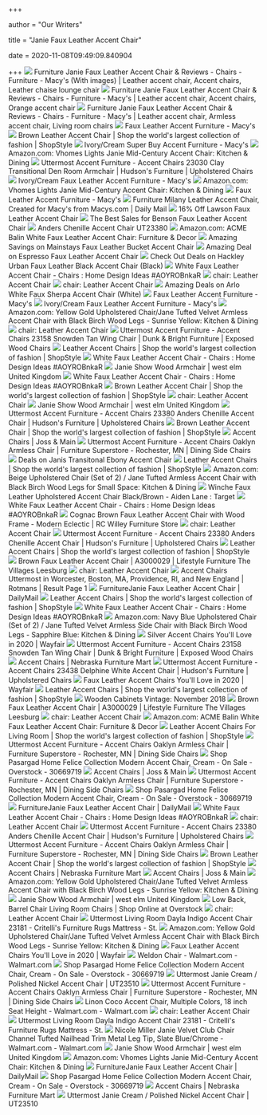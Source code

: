 +++
        
author = "Our Writers"
        
title = "Janie Faux Leather Accent Chair"
        
date = 2020-11-08T09:49:09.840904
        
+++
[ ![](https://i.pinimg.com/originals/7f/ca/f6/7fcaf67986094b2166fcba3391305c1b.jpg)](https://i.pinimg.com/originals/7f/ca/f6/7fcaf67986094b2166fcba3391305c1b.jpg) Furniture Janie Faux Leather Accent Chair & Reviews - Chairs - Furniture -  Macy's (With images) | Leather accent chair, Accent chairs, Leather chaise  lounge chair
[ ![](https://i.pinimg.com/originals/83/8b/6b/838b6b82f67ba511040767e760c14a85.jpg)](https://i.pinimg.com/originals/83/8b/6b/838b6b82f67ba511040767e760c14a85.jpg) Furniture Janie Faux Leather Accent Chair & Reviews - Chairs - Furniture -  Macy's | Leather accent chair, Accent chairs, Orange accent chair
[ ![](https://i.pinimg.com/originals/7d/ba/f2/7dbaf2d996b141a43e2503584113c3cc.jpg)](https://i.pinimg.com/originals/7d/ba/f2/7dbaf2d996b141a43e2503584113c3cc.jpg) Furniture Janie Faux Leather Accent Chair & Reviews - Chairs - Furniture -  Macy's | Leather accent chair, Armless accent chair, Living room chairs
[ ![](https://slimages.macysassets.com/is/image/MCY/products/0/optimized/2470300_fpx.tif?$browse$&wid=224&fmt=jpeg)](https://slimages.macysassets.com/is/image/MCY/products/0/optimized/2470300_fpx.tif?$browse$&wid=224&fmt=jpeg) Faux Leather Accent Furniture - Macy's
[ ![](https://img.shopstyle-cdn.com/xim/d9/bb/d9bb79772962213a78a5fc2e693a7402.jpg)](https://img.shopstyle-cdn.com/xim/d9/bb/d9bb79772962213a78a5fc2e693a7402.jpg) Brown Leather Accent Chair | Shop the world's largest collection of fashion  | ShopStyle
[ ![](https://slimages.macysassets.com/is/image/MCY/products/9/optimized/2470309_fpx.tif?$browse$&wid=224&fmt=jpeg)](https://slimages.macysassets.com/is/image/MCY/products/9/optimized/2470309_fpx.tif?$browse$&wid=224&fmt=jpeg) Ivory/Cream Super Buy Accent Furniture - Macy's
[ ![](https://images-na.ssl-images-amazon.com/images/I/91lnpEI0skL._AC_SX569_.jpg)](https://images-na.ssl-images-amazon.com/images/I/91lnpEI0skL._AC_SX569_.jpg) Amazon.com: Vhomes Lights Janie Mid-Century Accent Chair: Kitchen & Dining
[ ![](https://images.furnituredealer.net/img/products%2Futtermost%2Fcolor%2Faccent%20furniture%20-%201204566928_23030-b1.jpg)](https://images.furnituredealer.net/img/products%2Futtermost%2Fcolor%2Faccent%20furniture%20-%201204566928_23030-b1.jpg) Uttermost Accent Furniture - Accent Chairs 23030 Clay Transitional Den Room  Armchair | Hudson's Furniture | Upholstered Chairs
[ ![](https://slimages.macysassets.com/is/image/MCY/products/9/optimized/2470309_fpx.tif?$browse$&wid=170&fmt=jpeg)](https://slimages.macysassets.com/is/image/MCY/products/9/optimized/2470309_fpx.tif?$browse$&wid=170&fmt=jpeg) Ivory/Cream Faux Leather Accent Furniture - Macy's
[ ![](https://images-na.ssl-images-amazon.com/images/I/51h3g4t%2BF4L._AC_.jpg)](https://images-na.ssl-images-amazon.com/images/I/51h3g4t%2BF4L._AC_.jpg) Amazon.com: Vhomes Lights Janie Mid-Century Accent Chair: Kitchen & Dining
[ ![](https://slimages.macysassets.com/is/image/MCY/products/2/optimized/2611882_fpx.tif?$browse$&wid=224&fmt=jpeg)](https://slimages.macysassets.com/is/image/MCY/products/2/optimized/2611882_fpx.tif?$browse$&wid=224&fmt=jpeg) Faux Leather Accent Furniture - Macy's
[ ![](https://slimages.macysassets.com/is/image/MCY/products/7/optimized/9850007_fpx.tif?wid=300&fmt=jpeg&qlt=100)](https://slimages.macysassets.com/is/image/MCY/products/7/optimized/9850007_fpx.tif?wid=300&fmt=jpeg&qlt=100) Furniture Milany Leather Accent Chair, Created for Macy's from Macys.com |  Daily Mail
[ ![](https://images.prod.meredith.com/product/9ffa3f263684dcb7aee3720702913dda/1596794507859/l/lawson-faux-leather-accent-chair)](https://images.prod.meredith.com/product/9ffa3f263684dcb7aee3720702913dda/1596794507859/l/lawson-faux-leather-accent-chair) 16% Off Lawson Faux Leather Accent Chair
[ ![](https://images.prod.meredith.com/product/59b577649eb16dd4aa72ea99c456530a/1596794475843/l/benson-faux-leather-accent-chair)](https://images.prod.meredith.com/product/59b577649eb16dd4aa72ea99c456530a/1596794475843/l/benson-faux-leather-accent-chair) The Best Sales for Benson Faux Leather Accent Chair
[ ![](https://images2.imgix.net/p4dbimg/751/images/23380-1.jpg?trim=color&trimcolor=FFFFFF&trimtol=5&dl=23380.jpg&fm=jpg&auto=format)](https://images2.imgix.net/p4dbimg/751/images/23380-1.jpg?trim=color&trimcolor=FFFFFF&trimtol=5&dl=23380.jpg&fm=jpg&auto=format) Anders Chenille Accent Chair UT23380
[ ![](https://m.media-amazon.com/images/I/415lUnt2fEL._AC_SS350_.jpg)](https://m.media-amazon.com/images/I/415lUnt2fEL._AC_SS350_.jpg) Amazon.com: ACME Balin White Faux Leather Accent Chair: Furniture & Decor
[ ![](https://images.prod.meredith.com/product/bf6496bd6a63b9832948bb869d9d8a9d/1572776385467/l/mainstays-faux-leather-bucket-accent-chair-multiple-colors)](https://images.prod.meredith.com/product/bf6496bd6a63b9832948bb869d9d8a9d/1572776385467/l/mainstays-faux-leather-bucket-accent-chair-multiple-colors) Amazing Savings on Mainstays Faux Leather Bucket Accent Chair
[ ![](https://images.prod.meredith.com/product/0d268c87fd63dc8e4684d222749af98a/1595291862336/l/espresso-faux-leather-accent-chair)](https://images.prod.meredith.com/product/0d268c87fd63dc8e4684d222749af98a/1595291862336/l/espresso-faux-leather-accent-chair) Amazing Deal on Espresso Faux Leather Accent Chair
[ ![](https://images.prod.meredith.com/product/ba758cfbcaca3916e073b43d9dc3ec92/1595292130998/l/hackley-urban-faux-leather-black-accent-chair-black)](https://images.prod.meredith.com/product/ba758cfbcaca3916e073b43d9dc3ec92/1595292130998/l/hackley-urban-faux-leather-black-accent-chair-black) Check Out Deals on Hackley Urban Faux Leather Black Accent Chair (Black)
[ ![](https://i2.wp.com/clodaghcollection.com/wp-content/uploads/2017/07/janie-faux-leather-accent-chair.jpg)](https://i2.wp.com/clodaghcollection.com/wp-content/uploads/2017/07/janie-faux-leather-accent-chair.jpg) White Faux Leather Accent Chair - Chairs : Home Design Ideas #AOYROBnkaR
[ ![](https://images.homedepot-static.com/productImages/8626baca-39b3-4bf5-bd65-961288627efc/svn/vintage-brown-faux-leather-accent-chairs-ac-sl-ysfm0305-64_1000.jpg)](https://images.homedepot-static.com/productImages/8626baca-39b3-4bf5-bd65-961288627efc/svn/vintage-brown-faux-leather-accent-chairs-ac-sl-ysfm0305-64_1000.jpg) chair: Leather Accent Chair
[ ![](https://target.scene7.com/is/image/Target/GUEST_5aba2f96-06a8-4e2a-8c37-5c243fb5e85b?wid=488&hei=488&fmt=pjpeg)](https://target.scene7.com/is/image/Target/GUEST_5aba2f96-06a8-4e2a-8c37-5c243fb5e85b?wid=488&hei=488&fmt=pjpeg) chair: Leather Accent Chair
[ ![](https://images.prod.meredith.com/product/cdd2838867216d1018aa81dbecacfa69/1595757712942/l/arlo-sherpa-accent-chair-white)](https://images.prod.meredith.com/product/cdd2838867216d1018aa81dbecacfa69/1595757712942/l/arlo-sherpa-accent-chair-white) Amazing Deals on Arlo White Faux Sherpa Accent Chair (White)
[ ![](https://slimages.macysassets.com/is/image/MCY/products/0/optimized/14727890_fpx.tif?$browse$&wid=170&fmt=jpeg)](https://slimages.macysassets.com/is/image/MCY/products/0/optimized/14727890_fpx.tif?$browse$&wid=170&fmt=jpeg) Faux Leather Accent Furniture - Macy's
[ ![](https://slimages.macysassets.com/is/image/MCY/products/6/optimized/3678756_fpx.tif?$browse$&wid=170&fmt=jpeg)](https://slimages.macysassets.com/is/image/MCY/products/6/optimized/3678756_fpx.tif?$browse$&wid=170&fmt=jpeg) Ivory/Cream Faux Leather Accent Furniture - Macy's
[ ![](https://images-na.ssl-images-amazon.com/images/I/71jtqbN71qL._AC_SX522_.jpg)](https://images-na.ssl-images-amazon.com/images/I/71jtqbN71qL._AC_SX522_.jpg) Amazon.com: Yellow Gold Upholstered Chair/Jane Tufted Velvet Armless Accent  Chair with Black Birch Wood Legs - Sunrise Yellow: Kitchen & Dining
[ ![](https://media.cymaxstores.com/Images/699/429076-L.jpg)](https://media.cymaxstores.com/Images/699/429076-L.jpg) chair: Leather Accent Chair
[ ![](https://images.furnituredealer.net/img/products%2Futtermost%2Fcolor%2Faccent%20furniture%20-%201204566928_23158-b.jpg)](https://images.furnituredealer.net/img/products%2Futtermost%2Fcolor%2Faccent%20furniture%20-%201204566928_23158-b.jpg) Uttermost Accent Furniture - Accent Chairs 23158 Snowden Tan Wing Chair |  Dunk & Bright Furniture | Exposed Wood Chairs
[ ![](https://img.shopstyle-cdn.com/sim/48/9d/489d4d757f06f4b739a284ae18dc2049_xlarge/modway-bequest-antique-gold-stainless-steel-faux-leather-accent-chair.jpg)](https://img.shopstyle-cdn.com/sim/48/9d/489d4d757f06f4b739a284ae18dc2049_xlarge/modway-bequest-antique-gold-stainless-steel-faux-leather-accent-chair.jpg) Leather Accent Chairs | Shop the world's largest collection of fashion |  ShopStyle
[ ![](https://i2.wp.com/clodaghcollection.com/wp-content/uploads/2017/07/white-faux-leather-accent-chair.jpg)](https://i2.wp.com/clodaghcollection.com/wp-content/uploads/2017/07/white-faux-leather-accent-chair.jpg) White Faux Leather Accent Chair - Chairs : Home Design Ideas #AOYROBnkaR
[ ![](https://www.westelm.co.uk/site/WE/Product%20Images/janie-show-wood-chair-h3980-alt-3-z.jpg?resizeid=61&resizeh=450&resizew=450)](https://www.westelm.co.uk/site/WE/Product%20Images/janie-show-wood-chair-h3980-alt-3-z.jpg?resizeid=61&resizeh=450&resizew=450) Janie Show Wood Armchair | west elm United Kingdom
[ ![](https://i2.wp.com/clodaghcollection.com/wp-content/uploads/2017/07/brown-faux-leather-accent-chair.jpg)](https://i2.wp.com/clodaghcollection.com/wp-content/uploads/2017/07/brown-faux-leather-accent-chair.jpg) White Faux Leather Accent Chair - Chairs : Home Design Ideas #AOYROBnkaR
[ ![](https://img.shopstyle-cdn.com/sim/22/46/2246ab538a7ebd2e5a255d342307115d_xlarge/furniture-jollene-leather-accent-chair.jpg)](https://img.shopstyle-cdn.com/sim/22/46/2246ab538a7ebd2e5a255d342307115d_xlarge/furniture-jollene-leather-accent-chair.jpg) Brown Leather Accent Chair | Shop the world's largest collection of fashion  | ShopStyle
[ ![](https://cdn.shopify.com/s/files/1/2660/5202/products/ctjd0abtreuu4js4ojbf.jpg?v=1536592128)](https://cdn.shopify.com/s/files/1/2660/5202/products/ctjd0abtreuu4js4ojbf.jpg?v=1536592128) chair: Leather Accent Chair
[ ![](https://www.westelm.co.uk/site/WE/Product%20Images/janie-show-wood-chair-h3980-hero-z.jpg?resizeid=61&resizeh=450&resizew=450)](https://www.westelm.co.uk/site/WE/Product%20Images/janie-show-wood-chair-h3980-hero-z.jpg?resizeid=61&resizeh=450&resizew=450) Janie Show Wood Armchair | west elm United Kingdom
[ ![](https://imageresizer.furnituredealer.net/img/remote/images.furnituredealer.net/img/products%2Futtermost%2Fcolor%2Faccent%20furniture%20-%201204566928_23380-b3.jpg?width=878&height=600&scale=both&trim.threshold=80)](https://imageresizer.furnituredealer.net/img/remote/images.furnituredealer.net/img/products%2Futtermost%2Fcolor%2Faccent%20furniture%20-%201204566928_23380-b3.jpg?width=878&height=600&scale=both&trim.threshold=80) Uttermost Accent Furniture - Accent Chairs 23380 Anders Chenille Accent  Chair | Hudson's Furniture | Upholstered Chairs
[ ![](https://img.shopstyle-cdn.com/sim/9c/b4/9cb458682d20d4c7b8009cad230fe797_xlarge/ebonwood-accent-chair-ivory-leather-miles-talbott.jpg)](https://img.shopstyle-cdn.com/sim/9c/b4/9cb458682d20d4c7b8009cad230fe797_xlarge/ebonwood-accent-chair-ivory-leather-miles-talbott.jpg) Brown Leather Accent Chair | Shop the world's largest collection of fashion  | ShopStyle
[ ![](https://secure.img1-fg.wfcdn.com/im/27878046/resize-h600-w600%5Ecompr-r85/5209/52097729/Accent+Chairs.jpg)](https://secure.img1-fg.wfcdn.com/im/27878046/resize-h600-w600%5Ecompr-r85/5209/52097729/Accent+Chairs.jpg) Accent Chairs | Joss & Main
[ ![](https://imageresizer.furnituredealer.net/img/remote/images.furnituredealer.net/img/products%2Futtermost%2Fcolor%2Faccent%20furniture%20-%20accent%20chairs_23498-b1.jpg?width=878&height=600&scale=both&trim.threshold=80)](https://imageresizer.furnituredealer.net/img/remote/images.furnituredealer.net/img/products%2Futtermost%2Fcolor%2Faccent%20furniture%20-%20accent%20chairs_23498-b1.jpg?width=878&height=600&scale=both&trim.threshold=80) Uttermost Accent Furniture - Accent Chairs Oaklyn Armless Chair | Furniture  Superstore - Rochester, MN | Dining Side Chairs
[ ![](https://images.prod.meredith.com/product/4b60c98b24eaced2ba107724b256d665/1583921021351/l/janis-transitonal-ebony-accent-chair)](https://images.prod.meredith.com/product/4b60c98b24eaced2ba107724b256d665/1583921021351/l/janis-transitonal-ebony-accent-chair) Deals on Janis Transitonal Ebony Accent Chair
[ ![](https://img.shopstyle-cdn.com/sim/c2/a0/c2a05903dec0ec6d8c7f0ecabbf3c3c1_xlarge/emeril-leather-accent-chair.jpg)](https://img.shopstyle-cdn.com/sim/c2/a0/c2a05903dec0ec6d8c7f0ecabbf3c3c1_xlarge/emeril-leather-accent-chair.jpg) Leather Accent Chairs | Shop the world's largest collection of fashion |  ShopStyle
[ ![](https://images-na.ssl-images-amazon.com/images/I/81Lq7KMLM7L._AC_SX522_.jpg)](https://images-na.ssl-images-amazon.com/images/I/81Lq7KMLM7L._AC_SX522_.jpg) Amazon.com: Beige Upholstered Chair (Set of 2) / Jane Tufted Armless Accent  Chair with Black Birch Wood Legs for Small Space: Kitchen & Dining
[ ![](https://target.scene7.com/is/image/Target/GUEST_70c53eab-27ef-4006-a50e-e03b6b2da3b4)](https://target.scene7.com/is/image/Target/GUEST_70c53eab-27ef-4006-a50e-e03b6b2da3b4) Winche Faux Leather Upholstered Accent Chair Black/Brown - Aiden Lane :  Target
[ ![](https://i2.wp.com/clodaghcollection.com/wp-content/uploads/2017/07/red-faux-leather-accent-chair.jpg)](https://i2.wp.com/clodaghcollection.com/wp-content/uploads/2017/07/red-faux-leather-accent-chair.jpg) White Faux Leather Accent Chair - Chairs : Home Design Ideas #AOYROBnkaR
[ ![](https://static.rcwilley.com/products/111829186/Cognac-Brown-Faux-Leather-Accent-Chair-with-Wood-Frame---Modern-Eclectic-rcwilley-image1~200.jpg?r=5)](https://static.rcwilley.com/products/111829186/Cognac-Brown-Faux-Leather-Accent-Chair-with-Wood-Frame---Modern-Eclectic-rcwilley-image1~200.jpg?r=5) Cognac Brown Faux Leather Accent Chair with Wood Frame - Modern Eclectic |  RC Willey Furniture Store
[ ![](https://ak1.ostkcdn.com/images/products/5942755/Enzo-Black-Faux-Leather-Accent-Chair-L13641919.jpg)](https://ak1.ostkcdn.com/images/products/5942755/Enzo-Black-Faux-Leather-Accent-Chair-L13641919.jpg) chair: Leather Accent Chair
[ ![](https://imageresizer.furnituredealer.net/img/remote/images.furnituredealer.net/img/products%2Futtermost%2Fcolor%2Faccent%20furniture%20-%201204566928_23380-b2.jpg?width=878&height=600&scale=both&trim.threshold=80)](https://imageresizer.furnituredealer.net/img/remote/images.furnituredealer.net/img/products%2Futtermost%2Fcolor%2Faccent%20furniture%20-%201204566928_23380-b2.jpg?width=878&height=600&scale=both&trim.threshold=80) Uttermost Accent Furniture - Accent Chairs 23380 Anders Chenille Accent  Chair | Hudson's Furniture | Upholstered Chairs
[ ![](https://img.shopstyle-cdn.com/sim/82/62/8262a54ee16b309b9c22763991d921b7_xlarge/sonia-leather-accent-chair-ebony-weathered-oak.jpg)](https://img.shopstyle-cdn.com/sim/82/62/8262a54ee16b309b9c22763991d921b7_xlarge/sonia-leather-accent-chair-ebony-weathered-oak.jpg) Leather Accent Chairs | Shop the world's largest collection of fashion |  ShopStyle
[ ![](https://lifestylebybabettes.com/images/thumbs/0008025_brown-faux-leather-accent-chair.jpeg)](https://lifestylebybabettes.com/images/thumbs/0008025_brown-faux-leather-accent-chair.jpeg) Brown Faux Leather Accent Chair | A3000029 | Lifestyle Furniture The  Villages Leesburg
[ ![](https://images-na.ssl-images-amazon.com/images/I/91nmM21GMxL._SX425_.jpg)](https://images-na.ssl-images-amazon.com/images/I/91nmM21GMxL._SX425_.jpg) chair: Leather Accent Chair
[ ![](https://imageresizer.furnituredealer.net/img/remote/images.furnituredealer.net/img/products%2Futtermost%2Fcolor%2Faccent%20furniture%20-%20accent%20chairs_23510-m5.jpg?scale=both&width=450&height=450)](https://imageresizer.furnituredealer.net/img/remote/images.furnituredealer.net/img/products%2Futtermost%2Fcolor%2Faccent%20furniture%20-%20accent%20chairs_23510-m5.jpg?scale=both&width=450&height=450) Accent Chairs Uttermost in Worcester, Boston, MA, Providence, RI, and New  England | Rotmans | Result Page 1
[ ![](https://m.media-amazon.com/images/I/51lHC1QcDgL.jpg)](https://m.media-amazon.com/images/I/51lHC1QcDgL.jpg) FurnitureJanie Faux Leather Accent Chair | DailyMail
[ ![](https://img.shopstyle-cdn.com/sim/52/9c/529c0044dbf75d418f4c13db44668f33_xlarge/rayna-leather-accent-chair.jpg)](https://img.shopstyle-cdn.com/sim/52/9c/529c0044dbf75d418f4c13db44668f33_xlarge/rayna-leather-accent-chair.jpg) Leather Accent Chairs | Shop the world's largest collection of fashion |  ShopStyle
[ ![](https://i2.wp.com/clodaghcollection.com/wp-content/uploads/2017/07/black-faux-leather-accent-chair.jpg)](https://i2.wp.com/clodaghcollection.com/wp-content/uploads/2017/07/black-faux-leather-accent-chair.jpg) White Faux Leather Accent Chair - Chairs : Home Design Ideas #AOYROBnkaR
[ ![](https://images-na.ssl-images-amazon.com/images/I/71bTajJ7OFL._AC_SX522_.jpg)](https://images-na.ssl-images-amazon.com/images/I/71bTajJ7OFL._AC_SX522_.jpg) Amazon.com: Navy Blue Upholstered Chair (Set of 2) / Jane Tufted Velvet  Armless Side Chair with Black Birch Wood Legs - Sapphire Blue: Kitchen &  Dining
[ ![](https://secure.img1-fg.wfcdn.com/im/36915129/compr-r85/1287/128718273/default.jpg)](https://secure.img1-fg.wfcdn.com/im/36915129/compr-r85/1287/128718273/default.jpg) Silver Accent Chairs You'll Love in 2020 | Wayfair
[ ![](https://imageresizer.furnituredealer.net/img/remote/images.furnituredealer.net/img/products%2Futtermost%2Fcolor%2Faccent%20furniture%20-%201204566928_23158-b1.jpg?width=878&height=600&scale=both&trim.threshold=80)](https://imageresizer.furnituredealer.net/img/remote/images.furnituredealer.net/img/products%2Futtermost%2Fcolor%2Faccent%20furniture%20-%201204566928_23158-b1.jpg?width=878&height=600&scale=both&trim.threshold=80) Uttermost Accent Furniture - Accent Chairs 23158 Snowden Tan Wing Chair |  Dunk & Bright Furniture | Exposed Wood Chairs
[ ![](https://www.nfm.com/productimages/58283219/1/M/DAA9C811-A025-49B5-819C-F2986E255AD9)](https://www.nfm.com/productimages/58283219/1/M/DAA9C811-A025-49B5-819C-F2986E255AD9) Accent Chairs | Nebraska Furniture Mart
[ ![](https://imageresizer.furnituredealer.net/img/remote/images.furnituredealer.net/img/products%2Futtermost%2Fcolor%2Faccent%20furniture%20-%201204566928_23438-b1.jpg?width=878&height=600&scale=both&trim.threshold=80)](https://imageresizer.furnituredealer.net/img/remote/images.furnituredealer.net/img/products%2Futtermost%2Fcolor%2Faccent%20furniture%20-%201204566928_23438-b1.jpg?width=878&height=600&scale=both&trim.threshold=80) Uttermost Accent Furniture - Accent Chairs 23438 Delphine White Accent Chair  | Hudson's Furniture | Upholstered Chairs
[ ![](https://secure.img1-fg.wfcdn.com/im/15903884/resize-h160-w160%5Ecompr-r85/8972/89727259/Faux+Leather+Lucea+Barrel+Chair+and+Ottoman.jpg)](https://secure.img1-fg.wfcdn.com/im/15903884/resize-h160-w160%5Ecompr-r85/8972/89727259/Faux+Leather+Lucea+Barrel+Chair+and+Ottoman.jpg) Faux Leather Accent Chairs You'll Love in 2020 | Wayfair
[ ![](https://img.shopstyle-cdn.com/sim/f8/4c/f84c93d3c9e77133d83450832927b9b7_xlarge/olden-faux-leather-accent-chair.jpg)](https://img.shopstyle-cdn.com/sim/f8/4c/f84c93d3c9e77133d83450832927b9b7_xlarge/olden-faux-leather-accent-chair.jpg) Leather Accent Chairs | Shop the world's largest collection of fashion |  ShopStyle
[ ![](https://media.cymaxstores.com/Images/5059/1940732-L.jpg)](https://media.cymaxstores.com/Images/5059/1940732-L.jpg) Wooden Cabinets Vintage: November 2018
[ ![](https://lifestylebybabettes.com/images/thumbs/0008024_brown-faux-leather-accent-chair_360.jpeg)](https://lifestylebybabettes.com/images/thumbs/0008024_brown-faux-leather-accent-chair_360.jpeg) Brown Faux Leather Accent Chair | A3000029 | Lifestyle Furniture The  Villages Leesburg
[ ![](https://images2.imgix.net/p4dbimg/p83/images/53004921.jpg?trim=color&trimcolor=FFFFFF&trimtol=5&w=1024&h=768&fm=pjpg)](https://images2.imgix.net/p4dbimg/p83/images/53004921.jpg?trim=color&trimcolor=FFFFFF&trimtol=5&w=1024&h=768&fm=pjpg) chair: Leather Accent Chair
[ ![](https://m.media-amazon.com/images/I/71ilJVGMNOL._AC_SS350_.jpg)](https://m.media-amazon.com/images/I/71ilJVGMNOL._AC_SS350_.jpg) Amazon.com: ACME Balin White Faux Leather Accent Chair: Furniture & Decor
[ ![](https://img.shopstyle-cdn.com/sim/02/58/02581a179e61bf3c877e031c48746a61_xlarge/marlo-leather-accent-chair.jpg)](https://img.shopstyle-cdn.com/sim/02/58/02581a179e61bf3c877e031c48746a61_xlarge/marlo-leather-accent-chair.jpg) Leather Accent Chairs For Living Room | Shop the world's largest collection  of fashion | ShopStyle
[ ![](https://imageresizer.furnituredealer.net/img/remote/images.furnituredealer.net/img/products%2Futtermost%2Fcolor%2Faccent%20furniture%20-%20accent%20chairs_23498-b9.jpg?width=878&height=600&scale=both&trim.threshold=80)](https://imageresizer.furnituredealer.net/img/remote/images.furnituredealer.net/img/products%2Futtermost%2Fcolor%2Faccent%20furniture%20-%20accent%20chairs_23498-b9.jpg?width=878&height=600&scale=both&trim.threshold=80) Uttermost Accent Furniture - Accent Chairs Oaklyn Armless Chair | Furniture  Superstore - Rochester, MN | Dining Side Chairs
[ ![](https://ak1.ostkcdn.com/images/products/30669719/Pasargad-Home-Felice-Collection-Modern-Accent-Chair-Cream-0f535a5a-b5b2-45de-80d2-35e796a76075_600.jpg?impolicy=medium)](https://ak1.ostkcdn.com/images/products/30669719/Pasargad-Home-Felice-Collection-Modern-Accent-Chair-Cream-0f535a5a-b5b2-45de-80d2-35e796a76075_600.jpg?impolicy=medium) Shop Pasargad Home Felice Collection Modern Accent Chair, Cream - On Sale -  Overstock - 30669719
[ ![](https://secure.img1-fg.wfcdn.com/im/14995337/resize-h310-w310%5Ecompr-r85/5219/52195963/cloyd-swivel-armchair.jpg)](https://secure.img1-fg.wfcdn.com/im/14995337/resize-h310-w310%5Ecompr-r85/5219/52195963/cloyd-swivel-armchair.jpg) Accent Chairs | Joss & Main
[ ![](https://images.furnituredealer.net/img/products%2Futtermost%2Fcolor%2Faccent%20furniture%20-%20accent%20chairs_23498-b1.jpg)](https://images.furnituredealer.net/img/products%2Futtermost%2Fcolor%2Faccent%20furniture%20-%20accent%20chairs_23498-b1.jpg) Uttermost Accent Furniture - Accent Chairs Oaklyn Armless Chair | Furniture  Superstore - Rochester, MN | Dining Side Chairs
[ ![](https://ak1.ostkcdn.com/images/products/30669719/Pasargad-Home-Felice-Collection-Modern-Accent-Chair-Cream-9c9996ce-2c0c-418d-b5cd-e7ef7a94b470_600.jpg?impolicy=medium)](https://ak1.ostkcdn.com/images/products/30669719/Pasargad-Home-Felice-Collection-Modern-Accent-Chair-Cream-9c9996ce-2c0c-418d-b5cd-e7ef7a94b470_600.jpg?impolicy=medium) Shop Pasargad Home Felice Collection Modern Accent Chair, Cream - On Sale -  Overstock - 30669719
[ ![](https://m.media-amazon.com/images/I/51JYu4ZdpJL.jpg)](https://m.media-amazon.com/images/I/51JYu4ZdpJL.jpg) FurnitureJanie Faux Leather Accent Chair | DailyMail
[ ![](https://i2.wp.com/clodaghcollection.com/wp-content/uploads/2017/07/josie-faux-leather-accent-chair.jpg)](https://i2.wp.com/clodaghcollection.com/wp-content/uploads/2017/07/josie-faux-leather-accent-chair.jpg) White Faux Leather Accent Chair - Chairs : Home Design Ideas #AOYROBnkaR
[ ![](https://i5.walmartimages.com/asr/cbbed990-1e19-4c89-9f2b-dafa9ec703f9_1.108bd31f1d47ac24984511e863a3a3fc.jpeg?odnHeight=450&odnWidth=450&odnBg=FFFFFF)](https://i5.walmartimages.com/asr/cbbed990-1e19-4c89-9f2b-dafa9ec703f9_1.108bd31f1d47ac24984511e863a3a3fc.jpeg?odnHeight=450&odnWidth=450&odnBg=FFFFFF) chair: Leather Accent Chair
[ ![](https://imageresizer.furnituredealer.net/img/remote/images.furnituredealer.net/img/products%2Futtermost%2Fcolor%2Faccent%20furniture%20-%201204566928_23380-b5.jpg?width=878&height=600&scale=both&trim.threshold=80)](https://imageresizer.furnituredealer.net/img/remote/images.furnituredealer.net/img/products%2Futtermost%2Fcolor%2Faccent%20furniture%20-%201204566928_23380-b5.jpg?width=878&height=600&scale=both&trim.threshold=80) Uttermost Accent Furniture - Accent Chairs 23380 Anders Chenille Accent  Chair | Hudson's Furniture | Upholstered Chairs
[ ![](https://imageresizer.furnituredealer.net/img/remote/images.furnituredealer.net/img/products%2Futtermost%2Fcolor%2Faccent%20furniture%20-%20accent%20chairs_23498-b11.jpg?width=878&height=600&scale=both&trim.threshold=80)](https://imageresizer.furnituredealer.net/img/remote/images.furnituredealer.net/img/products%2Futtermost%2Fcolor%2Faccent%20furniture%20-%20accent%20chairs_23498-b11.jpg?width=878&height=600&scale=both&trim.threshold=80) Uttermost Accent Furniture - Accent Chairs Oaklyn Armless Chair | Furniture  Superstore - Rochester, MN | Dining Side Chairs
[ ![](https://img.shopstyle-cdn.com/sim/de/52/de52acba776671394dda3dd999243ae4_xlarge/hotel-collection-canillo-33-leather-and-wood-accent-chair.jpg)](https://img.shopstyle-cdn.com/sim/de/52/de52acba776671394dda3dd999243ae4_xlarge/hotel-collection-canillo-33-leather-and-wood-accent-chair.jpg) Brown Leather Accent Chair | Shop the world's largest collection of fashion  | ShopStyle
[ ![](https://www.nfm.com/productimages/58283227/1/M/B1A04CC5-162C-4926-8520-75663882DEDB)](https://www.nfm.com/productimages/58283227/1/M/B1A04CC5-162C-4926-8520-75663882DEDB) Accent Chairs | Nebraska Furniture Mart
[ ![](https://secure.img1-fg.wfcdn.com/im/19448311/resize-h310-w310%5Ecompr-r85/1185/118572820/astoria-armchair.jpg)](https://secure.img1-fg.wfcdn.com/im/19448311/resize-h310-w310%5Ecompr-r85/1185/118572820/astoria-armchair.jpg) Accent Chairs | Joss & Main
[ ![](https://m.media-amazon.com/images/I/612kqA3ixEL._AC_UL400_.jpg)](https://m.media-amazon.com/images/I/612kqA3ixEL._AC_UL400_.jpg) Amazon.com: Yellow Gold Upholstered Chair/Jane Tufted Velvet Armless Accent  Chair with Black Birch Wood Legs - Sunrise Yellow: Kitchen & Dining
[ ![](https://www.westelm.co.uk/site/WE/Product%20Images/janie-show-wood-chair-h3980-alt-5-z.jpg?resizeid=61&resizeh=450&resizew=450)](https://www.westelm.co.uk/site/WE/Product%20Images/janie-show-wood-chair-h3980-alt-5-z.jpg?resizeid=61&resizeh=450&resizew=450) Janie Show Wood Armchair | west elm United Kingdom
[ ![](https://ak1.ostkcdn.com/images/products/is/images/direct/a2d5218a09daf2d153deef3c8cbbb0bfb68c8b77/Copper-Grove-Domenic-Contemporary-Upholstered-Swivel-Accent-Chair.jpg?imwidth=200&impolicy=medium)](https://ak1.ostkcdn.com/images/products/is/images/direct/a2d5218a09daf2d153deef3c8cbbb0bfb68c8b77/Copper-Grove-Domenic-Contemporary-Upholstered-Swivel-Accent-Chair.jpg?imwidth=200&impolicy=medium) Low Back, Barrel Chair Living Room Chairs | Shop Online at Overstock
[ ![](https://ak1.ostkcdn.com/images/products/17668747/Acme-Furniture-Quoba-Top-Grain-Leather-Accent-Chair-Cocoa-56aa4630-7b4b-4c7a-ad57-6a284519313d_600.jpg)](https://ak1.ostkcdn.com/images/products/17668747/Acme-Furniture-Quoba-Top-Grain-Leather-Accent-Chair-Cocoa-56aa4630-7b4b-4c7a-ad57-6a284519313d_600.jpg) chair: Leather Accent Chair
[ ![](https://images2.imgix.net/p4dbimg/751/images/23181-1.jpg?trim=color&trimcolor=FFFFFF&trimtol=5&w=1024&h=768&fm=pjpg&auto=format)](https://images2.imgix.net/p4dbimg/751/images/23181-1.jpg?trim=color&trimcolor=FFFFFF&trimtol=5&w=1024&h=768&fm=pjpg&auto=format) Uttermost Living Room Dayla Indigo Accent Chair 23181 - Critelli's  Furniture Rugs Mattress - St.
[ ![](https://m.media-amazon.com/images/I/716iXsItM8L._AC_SS350_.jpg)](https://m.media-amazon.com/images/I/716iXsItM8L._AC_SS350_.jpg) Amazon.com: Yellow Gold Upholstered Chair/Jane Tufted Velvet Armless Accent  Chair with Black Birch Wood Legs - Sunrise Yellow: Kitchen & Dining
[ ![](https://secure.img1-fg.wfcdn.com/im/33207602/compr-r85/3022/30220656/default.jpg)](https://secure.img1-fg.wfcdn.com/im/33207602/compr-r85/3022/30220656/default.jpg) Faux Leather Accent Chairs You'll Love in 2020 | Wayfair
[ ![](https://i5.walmartimages.com/asr/f5f9aa58-28a7-43eb-a741-d50489d5f1e5_1.1f61dfc87c1d227c7fcfded60a66f6cd.jpeg)](https://i5.walmartimages.com/asr/f5f9aa58-28a7-43eb-a741-d50489d5f1e5_1.1f61dfc87c1d227c7fcfded60a66f6cd.jpeg) Weldon Chair - Walmart.com - Walmart.com
[ ![](https://ak1.ostkcdn.com/images/products/30669719/Pasargad-Home-Felice-Collection-Modern-Accent-Chair-Cream-27c6974c-76c8-4433-9e5c-1d17856fbd4d_600.jpg?impolicy=medium)](https://ak1.ostkcdn.com/images/products/30669719/Pasargad-Home-Felice-Collection-Modern-Accent-Chair-Cream-27c6974c-76c8-4433-9e5c-1d17856fbd4d_600.jpg?impolicy=medium) Shop Pasargad Home Felice Collection Modern Accent Chair, Cream - On Sale -  Overstock - 30669719
[ ![](https://imgdataserver.com/items/UT235107_zm.jpg)](https://imgdataserver.com/items/UT235107_zm.jpg) Uttermost Janie Cream / Polished Nickel Accent Chair | UT23510
[ ![](https://imageresizer.furnituredealer.net/img/remote/images.furnituredealer.net/img/products%2Futtermost%2Fcolor%2Faccent%20furniture%20-%20accent%20chairs_23498-b5.jpg?width=878&height=600&scale=both&trim.threshold=80)](https://imageresizer.furnituredealer.net/img/remote/images.furnituredealer.net/img/products%2Futtermost%2Fcolor%2Faccent%20furniture%20-%20accent%20chairs_23498-b5.jpg?width=878&height=600&scale=both&trim.threshold=80) Uttermost Accent Furniture - Accent Chairs Oaklyn Armless Chair | Furniture  Superstore - Rochester, MN | Dining Side Chairs
[ ![](https://i5.walmartimages.com/asr/99f4b680-f7f8-4f87-ba1f-f90a702e1f61.6d3edd58550393d92295ca30a46d185a.jpeg)](https://i5.walmartimages.com/asr/99f4b680-f7f8-4f87-ba1f-f90a702e1f61.6d3edd58550393d92295ca30a46d185a.jpeg) Linon Coco Accent Chair, Multiple Colors, 18 inch Seat Height - Walmart.com  - Walmart.com
[ ![](https://mobileimages.lowes.com/product/converted/100008/1000089759.jpg)](https://mobileimages.lowes.com/product/converted/100008/1000089759.jpg) chair: Leather Accent Chair
[ ![](https://images2.imgix.net/p4dbimg/751/images/23181-1.jpg?fit=fill&trim=color&trimcolor=FFFFFF&trimtol=5&bg=FFFFFF&w=768&h=576&fm=pjpg&auto=format)](https://images2.imgix.net/p4dbimg/751/images/23181-1.jpg?fit=fill&trim=color&trimcolor=FFFFFF&trimtol=5&bg=FFFFFF&w=768&h=576&fm=pjpg&auto=format) Uttermost Living Room Dayla Indigo Accent Chair 23181 - Critelli's  Furniture Rugs Mattress - St.
[ ![](https://i5.walmartimages.com/asr/ca260cc3-8550-4cb2-95c1-df9768c60708_2.6a6d3e344f1064da099f8b7c94dd6718.jpeg)](https://i5.walmartimages.com/asr/ca260cc3-8550-4cb2-95c1-df9768c60708_2.6a6d3e344f1064da099f8b7c94dd6718.jpeg) Nicole Miller Janie Velvet Club Chair Channel Tufted Nailhead Trim Metal  Leg Tip, Slate Blue/Chrome - Walmart.com - Walmart.com
[ ![](https://www.westelm.co.uk/site/WE/Product%20Images/janie-show-wood-chair-h3980-alt-6-z.jpg?resizeid=61&resizeh=450&resizew=450)](https://www.westelm.co.uk/site/WE/Product%20Images/janie-show-wood-chair-h3980-alt-6-z.jpg?resizeid=61&resizeh=450&resizew=450) Janie Show Wood Armchair | west elm United Kingdom
[ ![](https://m.media-amazon.com/images/I/51Gu-rFkneL._AC_UL400_.jpg)](https://m.media-amazon.com/images/I/51Gu-rFkneL._AC_UL400_.jpg) Amazon.com: Vhomes Lights Janie Mid-Century Accent Chair: Kitchen & Dining
[ ![](https://slimages.macysassets.com/is/image/MCY/products/8/optimized/14455738_fpx.tif?wid=300&fmt=jpeg&qlt=100)](https://slimages.macysassets.com/is/image/MCY/products/8/optimized/14455738_fpx.tif?wid=300&fmt=jpeg&qlt=100) FurnitureJanie Faux Leather Accent Chair | DailyMail
[ ![](https://ak1.ostkcdn.com/images/products/30669719/Pasargad-Home-Felice-Collection-Modern-Accent-Chair-Cream-778b4e1b-3403-44b3-8a13-6a5f520201c1_600.jpg?impolicy=medium)](https://ak1.ostkcdn.com/images/products/30669719/Pasargad-Home-Felice-Collection-Modern-Accent-Chair-Cream-778b4e1b-3403-44b3-8a13-6a5f520201c1_600.jpg?impolicy=medium) Shop Pasargad Home Felice Collection Modern Accent Chair, Cream - On Sale -  Overstock - 30669719
[ ![](https://www.nfm.com/productimages/58283235/1/M/BD5DF24A-8F82-48F9-B862-5B271B3B9D9E)](https://www.nfm.com/productimages/58283235/1/M/BD5DF24A-8F82-48F9-B862-5B271B3B9D9E) Accent Chairs | Nebraska Furniture Mart
[ ![](https://imgdataserver.com/items/UT235106_zm.jpg)](https://imgdataserver.com/items/UT235106_zm.jpg) Uttermost Janie Cream / Polished Nickel Accent Chair | UT23510
